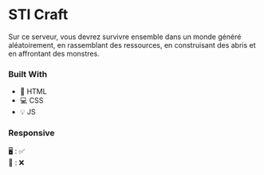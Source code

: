 # STI Craft

Sur ce serveur, vous devrez survivre ensemble dans un monde généré aléatoirement, en rassemblant des ressources, en construisant des abris et en affrontant des monstres.

### Built With

* 📙 HTML
* 💻 CSS
* 💡 JS

### Responsive

🖥️ : ✅  
📱 : ❌